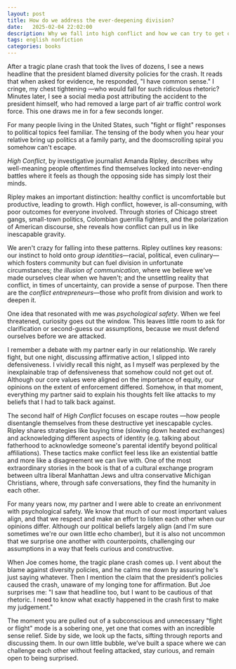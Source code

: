 ```yaml
---
layout: post
title: How do we address the ever-deepening division?
date:   2025-02-04 22:02:00
description: Why we fall into high conflict and how we can try to get out
tags: english nonfiction
categories: books
---
```


After a tragic plane crash that took the lives of dozens, I see a news headline that the president blamed diversity policies for the crash. It reads that when asked for evidence, he responded, "I have common sense." I cringe, my chest tightening ––who would fall for such ridiculous rhetoric? Minutes later, I see a social media post attributing the accident to the president himself, who had removed a large part of air traffic control work force. This one draws me in for a few seconds longer.

For many people living in the United States, such "fight or flight" responses to political topics feel familiar. The tensing of the body when you hear your relative bring up politics at a family party, and the doomscrolling spiral you somehow can't escape. 

*High Conflict*, by investigative journalist Amanda Ripley, describes why well-meaning people oftentimes find themselves locked into never-ending battles where it feels as though the opposing side has simply lost their minds.

Ripley makes an important distinction: healthy conflict is uncomfortable but productive, leading to growth. High conflict, however, is all-consuming, with poor outcomes for everyone involved. Through stories of Chicago street gangs, small-town politics, Colombian guerrilla fighters, and the polarization of American discourse, she reveals how conflict can pull us in like inescapable gravity. 

We aren't crazy for falling into these patterns. Ripley outlines key reasons: our instinct to hold onto *group identities*—racial, political, even culinary—which fosters community but can fuel division in unfortunate circumstances; *the illusion of communication*, where we believe we've made ourselves clear when we haven't; and the unsettling reality that conflict, in times of uncertainty, can provide a sense of purpose. Then there are the *conflict entrepreneurs*—those who profit from division and work to deepen it. 

One idea that resonated with me was *psychological safety*. When we feel threatened, curiosity goes out the window. This leaves little room to ask for clarification or second-guess our assumptions, because we must defend ourselves before we are attacked.

I remember a debate with my partner early in our relationship. We rarely fight, but one night, discussing affirmative action, I slipped into defensiveness. I vividly recall this night, as I myself was perplexed by the inexplainable trap of defensiveness that somehow could not get out of. Although our core values were aligned on the importance of equity, our opinions on the extent of enforcement differed. Somehow, in that moment, everything my partner said to explain his thoughts felt like attacks to my beliefs that I had to talk back against. 

The second half of *High Conflict* focuses on escape routes —how people disentangle themselves from these destructive yet inescapable cycles. Ripley shares strategies like buying time (slowing down heated exchanges) and acknowledging different aspects of identity (e.g. talking about fatherhood to acknowledge someone's parental identify beyond political affiliations). These tactics make conflict feel less like an existential battle and more like a disagreement we can live with. One of the most extraordinary stories in the book is that of a cultural exchange program between ultra liberal Manhattan Jews and ultra conservative Michigan Christians, where, through safe conversations, they find the humanity in each other. 

For many years now, my partner and I were able to create an enrivonment with psychological safety. We know that much of our most important values align, and that we respect and make an effort to listen each other when our opinions differ. Although our political beliefs largely align (and I'm sure sometimes we're our own little echo chamber), but it is also not uncommon that we surprise one another with counterpoints, challenging our assumptions in a way that feels curious and constructive.

When Joe comes home, the tragic plane crash comes up. I vent about the blame against diversity policies, and he calms me down by assuring he's just saying whatever. Then I mention the claim that the president’s policies caused the crash, unaware of my longing tone for affirmation. But Joe surprises me: "I saw that headline too, but I want to be cautious of that rhetoric. I need to know what exactly happened in the crash first to make my judgement."

The moment you are pulled out of a subconscious and unnecessary "fight or flight" mode is a sobering one, yet one that comes with an incredible sense relief. Side by side, we look up the facts, sifting through reports and discussing them. In our own little bubble, we’ve built a space where we can challenge each other without feeling attacked, stay curious, and remain open to being surprised.
